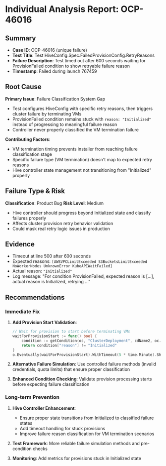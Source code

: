 # Individual Analysis Report: OCP-46016

## Summary
- **Case ID**: OCP-46016 (unique failure)
- **Test Title**: Test HiveConfig.Spec.FailedProvisionConfig.RetryReasons
- **Failure Description**: Test timed out after 600 seconds waiting for ProvisionFailed condition to show retryable failure reason
- **Timestamp**: Failed during launch 767459

## Root Cause
**Primary Issue**: Failure Classification System Gap
- Test configures HiveConfig with specific retry reasons, then triggers cluster failure by terminating VMs
- ProvisionFailed condition remains stuck with `reason: "Initialized"` instead of progressing to meaningful failure reason
- Controller never properly classified the VM termination failure

**Contributing Factors**:
- VM termination timing prevents installer from reaching failure classification stage
- Specific failure type (VM termination) doesn't map to expected retry reasons
- Hive controller state management not transitioning from "Initialized" properly

## Failure Type & Risk
**Classification**: Product Bug
**Risk Level**: Medium
- Hive controller should progress beyond Initialized state and classify failures properly
- Affects cluster provision retry behavior validation
- Could mask real retry logic issues in production

## Evidence
- Timeout at line 500 after 600 seconds
- Expected reasons: `[AWSVPCLimitExceeded S3BucketsLimitExceeded NoWorkerNodes UnknownError KubeAPIWaitFailed]`
- Actual reason: `"Initialized"`
- Log message: "For condition ProvisionFailed, expected reason is [...], actual reason is Initialized, retrying ..."

## Recommendations

### Immediate Fix
1. **Add Provision Start Validation**:
   ```go
   // Wait for provision to start before terminating VMs
   waitForProvisionStart := func() bool {
       condition := getCondition(oc, "ClusterDeployment", cdName2, oc.Namespace(), "ProvisionFailed")
       return condition["reason"] != "Initialized"
   }
   o.Eventually(waitForProvisionStart).WithTimeout(5 * time.Minute).Should(o.BeTrue())
   ```

2. **Alternative Failure Simulation**: Use controlled failure methods (invalid credentials, quota limits) that ensure proper classification

3. **Enhanced Condition Checking**: Validate provision processing starts before expecting failure classification

### Long-term Prevention
1. **Hive Controller Enhancement**: 
   - Ensure proper state transitions from Initialized to classified failure states
   - Add timeout handling for stuck provisions
   - Improve failure reason classification for VM termination scenarios

2. **Test Framework**: More reliable failure simulation methods and pre-condition checks

3. **Monitoring**: Add metrics for provisions stuck in Initialized state